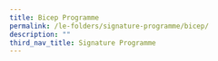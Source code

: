 ```yaml
---
title: Bicep Programme
permalink: /le-folders/signature-programme/bicep/
description: ""
third_nav_title: Signature Programme
---
```

